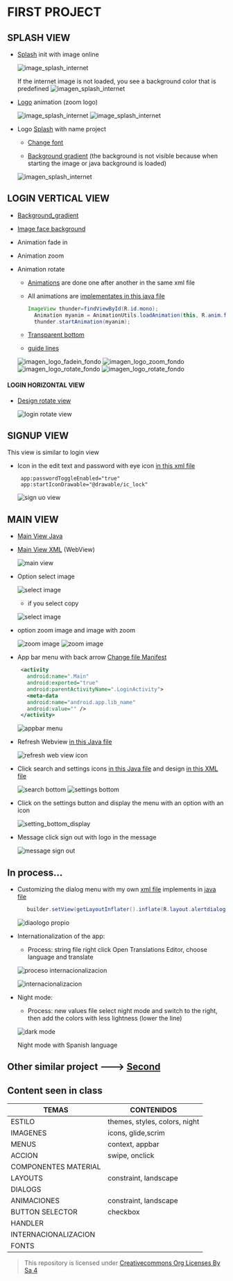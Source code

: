 # FIRST PROJECT

## SPLASH VIEW
 * [Splash](https://github.com/AlmuFerCar/First/blob/master/app/src/main/java/com/afernandezcar/first/Splash.java) init with image online


   ![image_splash_internet](img/splash_con_carga_imagen.png)


   If the internet image is not loaded, you see a background color that is predefined
      ![imagen_splash_internet](img/splash_sin_carga_imagen.png)


 * [Logo](https://github.com/AlmuFerCar/First/blob/master/app/src/main/res/anim/scale.xml) animation (zoom logo)


   ![image_splash_internet](img/logo_splash_normal.png)  ![image_splash_internet](img/logo_splash_zoom.png)

 * Logo [Splash](https://github.com/AlmuFerCar/First/blob/master/app/src/main/res/layout/activity_splash.xml) with name project
   
   
   * [Change font](https://github.com/AlmuFerCar/First/blob/master/app/src/main/res/font/barriecito.xml)


   * [Background gradient](https://github.com/AlmuFerCar/First/blob/master/app/src/main/res/drawable/gradient.xml) (the background is not visible because when starting the image or java background is loaded)


   ![imagen_splash_internet](img/vista_splash_sin_java.png)


## LOGIN VERTICAL VIEW 
 * [Background_gradient](https://github.com/AlmuFerCar/First/blob/master/app/src/main/res/drawable/gradient.xml)


 * [Image face background](https://github.com/AlmuFerCar/First/blob/master/app/src/main/java/com/afernandezcar/first/LoginActivity.java)


 * Animation fade in


 * Animation zoom


 * Animation rotate 


   * [Animations](https://github.com/AlmuFerCar/First/blob/master/app/src/main/res/anim/fadein.xml) are done one after another in the same xml file


   * All animations are [implementates in this java file](https://github.com/AlmuFerCar/First/blob/master/app/src/main/java/com/afernandezcar/first/LoginActivity.java)
      
     
      ```Java
      ImageView thunder=findViewById(R.id.mono);
        Animation myanim = AnimationUtils.loadAnimation(this, R.anim.fadein);
        thunder.startAnimation(myanim);
      ```
     
   * [Transparent bottom](https://github.com/AlmuFerCar/First/blob/master/app/src/main/res/layout/activity_login.xml)


   * [guide lines](https://github.com/AlmuFerCar/First/blob/master/app/src/main/res/layout/activity_login.xml)


   ![imagen_logo_fadein_fondo](img/login_1.png)  ![imagen_logo_zoom_fondo](img/login_2.png)  ![imagen_logo_rotate_fondo](img/login_3.png)  ![imagen_logo_rotate_fondo](img/login_4.png)


  #### LOGIN HORIZONTAL VIEW


* [Design rotate view](https://github.com/AlmuFerCar/First/blob/master/app/src/main/res/layout-land/activity_login.xml)


   ![login rotate view](img/land_view.png)


## SIGNUP VIEW


This view is similar to login view


* Icon in the edit text and password with eye icon [in this xml file](https://github.com/AlmuFerCar/First/blob/master/app/src/main/res/layout/activity_signup.xml)
   
  
   ```
    app:passwordToggleEnabled="true"
    app:startIconDrawable="@drawable/ic_lock"
   ```


   ![sign uo view](img/sign_up.png)


## MAIN VIEW


* [Main View Java](https://github.com/AlmuFerCar/First/blob/master/app/src/main/java/com/afernandezcar/first/Main.java)


* [Main View XML](https://github.com/AlmuFerCar/First/blob/master/app/src/main/res/layout/activity_main.xml) (WebView)


   ![main view](img/main_1.png)


* Option select image


   ![select image](img/context_menu.png)


   * if you select copy


   ![select image](img/context_menu_copy.png)


* option zoom image and image with zoom


   ![zoom image](img/imagen_zoom.png) ![zoom image](img/imagen_con_zoom.png)


* App bar menu with back arrow  [Change file Manifest](https://github.com/AlmuFerCar/First/blob/master/app/src/main/AndroidManifest.xml)
   
  
   ```XML
    <activity
      android:name=".Main"
      android:exported="true"
      android:parentActivityName=".LoginActivity">
      <meta-data
      android:name="android.app.lib_name"
      android:value="" />
    </activity>
   ```


   ![appbar menu](img/appbar.png)


* Refresh Webview [in this Java file](https://github.com/AlmuFerCar/First/blob/master/app/src/main/java/com/afernandezcar/first/Main.java)


   ![refresh web view icon](img/main_2.png)


* Click search and settings icons [in this Java file](https://github.com/AlmuFerCar/First/blob/master/app/src/main/java/com/afernandezcar/first/Main.java) and design [in this XML file](https://github.com/AlmuFerCar/First/blob/master/app/src/main/res/menu/menu_appbar.xml)


   ![search bottom](img/main_3.png) ![settings bottom](img/main_4.png)


* Click on the settings button and display the menu with an option with an icon


   ![setting_bottom_display](img/main_6.png)


* Message click sign out with logo in the message


   ![message sign out](img/main_7.png)


## In process...


* Customizing the dialog menu with my own [xml file](https://github.com/AlmuFerCar/First/blob/master/app/src/main/res/layout/alertdialog_view.xml) implements in [java file](https://github.com/AlmuFerCar/First/blob/master/app/src/main/java/com/afernandezcar/first/Main.java)


     ```Java
        builder.setView(getLayoutInflater().inflate(R.layout.alertdialog_view, null));
     ```


   ![diaologo propio](img/dialogopropio.png)


* Internationalization of the app:


  * Process: string file right click Open Translations Editor, choose language and translate


   ![proceso internacionalizacion](img/menuinternacionalizacion.png)


   ![internacionalizacion](img/internacionalizacion.png)


* Night mode:
  
  
  * Process: new values file select night mode and switch to the right, then add the colors with less lightness (lower the line)


   ![dark mode](img/modonoche.png)


   Night mode with Spanish language


## Other similar project ---> [Second](https://github.com/AlmuFerCar/Second.git)


## Content seen in class


| TEMAS                | CONTENIDOS                    |
|----------------------|-------------------------------|
| ESTILO               | themes, styles, colors, night |
| IMAGENES             | icons, glide,scrim            |
| MENUS                | context, appbar               |
| ACCION               | swipe, onclick                |
| COMPONENTES MATERIAL |                               |
| LAYOUTS              | constraint, landscape         |
| DIALOGS              |                               |
| ANIMACIONES          | constraint, landscape         |
| BUTTON SELECTOR      | checkbox                      |
| HANDLER              |                               |
| INTERNACIONALIZACION |                               |
| FONTS                |                               |


>This repository is licensed under
>[Creativecommons Org Licenses By Sa 4](http://creativecommons.org/licenses/by-sa/4.0/)
